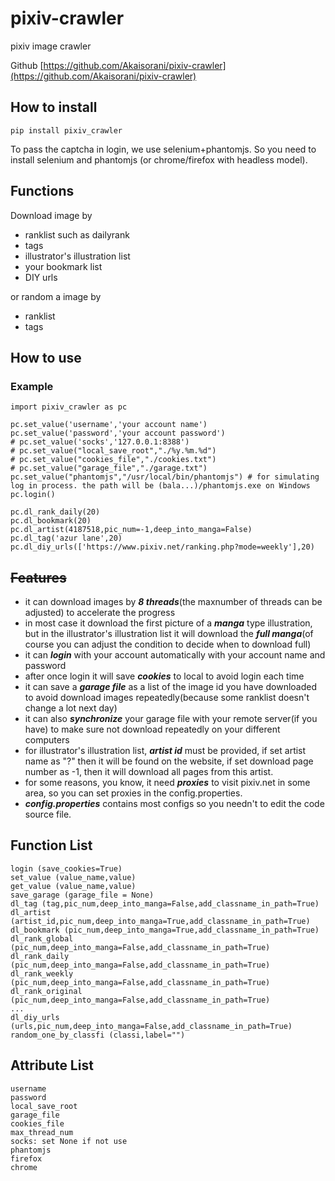 # pixiv-crawler
pixiv image crawler

Github [https://github.com/Akaisorani/pixiv-crawler](https://github.com/Akaisorani/pixiv-crawler)
## How to install

```
pip install pixiv_crawler
```

To pass the captcha in login, we use selenium+phantomjs. So you need to install selenium and phantomjs (or chrome/firefox with headless model).

## Functions

Download image by
* ranklist such as dailyrank
* tags
* illustrator's illustration list
* your bookmark list
* DIY urls

or random a image by
* ranklist
* tags

## How to use

### Example

```
import pixiv_crawler as pc

pc.set_value('username','your account name')
pc.set_value('password','your account password')
# pc.set_value('socks','127.0.0.1:8388')
# pc.set_value("local_save_root","./%y.%m.%d")
# pc.set_value("cookies_file","./cookies.txt")
# pc.set_value("garage_file","./garage.txt")
pc.set_value("phantomjs","/usr/local/bin/phantomjs") # for simulating log in process. the path will be (bala...)/phantomjs.exe on Windows
pc.login()

pc.dl_rank_daily(20)
pc.dl_bookmark(20)
pc.dl_artist(4187518,pic_num=-1,deep_into_manga=False)
pc.dl_tag('azur lane',20)
pc.dl_diy_urls(['https://www.pixiv.net/ranking.php?mode=weekly'],20)
```

## ~~Features~~

* it can download images by **_8 threads_**(the maxnumber of threads can be adjusted) to accelerate the progress
* in most case it download the first picture of a **_manga_** type illustration, but in the illustrator's illustration list it will download the **_full manga_**(of course you can adjust the condition to decide when to download full)
* it can **_login_** with your account automatically with your account name and password
* after once login it will save **_cookies_** to local to avoid login each time
* it can save a **_garage file_** as a list of the image id you have downloaded to avoid download images repeatedly(because some ranklist doesn't change a lot next day)
* it can also **_synchronize_** your garage file with your remote server(if you have) to make sure not download repeatedly on your different computers
* for illustrator's illustration list, **_artist id_** must be provided, if set artist name as "?" then it will be found on the website, if set download page number as -1, then it will download all pages from this artist.
* for some reasons, you know, it need **_proxies_** to visit pixiv.net in some area, so you can set proxies in the config.properties.
* **_config.properties_** contains most configs so you needn't to edit the code source file.

## Function List
```
login (save_cookies=True)
set_value (value_name,value)
get_value (value_name,value)
save_garage (garage_file = None)
dl_tag (tag,pic_num,deep_into_manga=False,add_classname_in_path=True)
dl_artist (artist_id,pic_num,deep_into_manga=True,add_classname_in_path=True)
dl_bookmark (pic_num,deep_into_manga=True,add_classname_in_path=True)
dl_rank_global (pic_num,deep_into_manga=False,add_classname_in_path=True)
dl_rank_daily (pic_num,deep_into_manga=False,add_classname_in_path=True)
dl_rank_weekly (pic_num,deep_into_manga=False,add_classname_in_path=True)
dl_rank_original (pic_num,deep_into_manga=False,add_classname_in_path=True)
...
dl_diy_urls (urls,pic_num,deep_into_manga=False,add_classname_in_path=True)
random_one_by_classfi (classi,label="")
```

## Attribute List
```
username
password
local_save_root
garage_file
cookies_file
max_thread_num
socks: set None if not use
phantomjs
firefox
chrome
```
